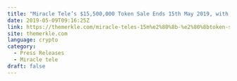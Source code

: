 ```yaml
---
title: "Miracle Tele’s $15,500,000​ ​Token Sale Ends 15th May 2019, with Exchange Listings to Follow"
date: 2019-05-09T09:16:25Z
link: https://themerkle.com/miracle-teles-15m%e2%80%8b-%e2%80%8btoken-sale-ends-15th-may-2019-with-exchange-listings-to-follow/?utm_medium=RSS&utm_source=news.12bit.vn
site: themerkle.com
language: crypto
category:
  - Press Releases
  - Miracle tele
draft: false
---
```

